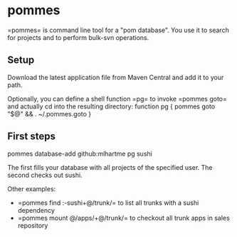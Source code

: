 # pommes

=pommes= is command line tool for a "pom database". You use it to search for projects and to perform bulk-svn operations.

## Setup

Download the latest application file from Maven Central and add it to your path.

Optionally, you can define a shell function =pg= to invoke =pommes goto= and actually cd into the resulting directory:<verbatim>
function pg {
  pommes goto "$@" && . ~/.pommes.goto
}
</verbatim>

## First steps

<verbatim>
pommes database-add github:mlhartme
pg sushi
</verbatim>

The first fills your database with all projects of the specified user.
The second checks out sushi.

Other examples:

   * =pommes find :-sushi+@/trunk/= to list all trunks with a sushi dependency
   * =pommes mount @/apps/+@/trunk/= to checkout all trunk apps in sales repository


